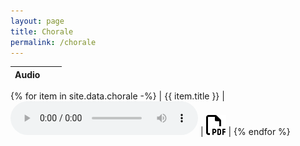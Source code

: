 ```yaml
---
layout: page
title: Chorale
permalink: /chorale
---
```


<script src="/assets/js/audio-player.js"></script>

|Audio| | |
|-----|-|-|
{% for item in site.data.chorale -%}
| {{ item.title }} | <audio controls src="/assets/audio/chorale/{{ item.title | escape }}.m4a"></audio> | <a href="/assets/partitions/chorale/{{ item.title | escape }}.pdf"><img height="32" alt="partition" src="/assets/icons/file-pdf-regular.svg" /></a> |
{% endfor %}
